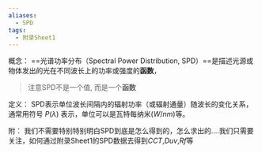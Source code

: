 ```yaml
---
aliases:
  - SPD
tags:
  - 附录Sheet1
---
```

概念：
==光谱功率分布（Spectral Power Distribution, SPD）==是描述光源或物体发出的光在不同波长上的功率或强度的**函数**，
>  注意SPD不是一个值, 而是一个**函数**

定义：
SPD表示单位波长间隔内的辐射功率（或辐射通量）随波长的变化关系，通常用符号 $P(\lambda)$ 表示，单位可以是瓦特每纳米$(W/nm)$等。

附：
我们不需要特别特别明白SPD到底是怎么得到的，怎么求出的....我们只需要关注，如何通过附录Sheet1的SPD数据去得到$CCT$,$Duv$,$Rf$等